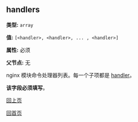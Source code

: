 handlers
----------

**类型:** `array`

**值:** `[<handler>, <handler>, ... , <handler>]`

**属性:** 必须

**父节点:** 无

nginx 模块命令处理器列表。每一个子项都是 [handler](handler.md)。

**该字段必须填写**。

[回上页](../ngx_wizard.md)

[回首页](../../index.md)